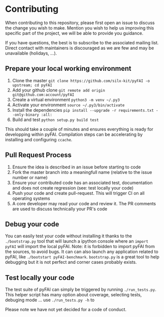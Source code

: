 # Contributing

When contributing to this repository, please first open an issue to discuss the change you wish to make.
Mention you wish to help us improving this specific part of the project, we will be able to provide you guidance. 

If you have questions, the best is to subscribe to the associated mailing list. Direct contact with maintainers is 
discouraged as we are few and may be unavailable (holidays, ...).

## Prepare your local working environment

1. Clone the master `git clone https://github.com/silx-kit/pyFAI -o upstream; cd pyFAI`
2. Add your github clone `git remote add origin git@github.com:account/pyFAI`
3. Create a virtual environment `python3 -m venv ~/.py3`
4. Activate your environment `source ~/.py3/bin/activate`
5. Install the dependencies `pip install --upgrade -r requirements.txt --only-binary :all:`
6. Build and test `python setup.py build test`

This should take a couple of minutes and ensures everything is ready for developping within pyFAI.
Compilation steps can be accelerating by installing and configuring `ccache`.

## Pull Request Process

1. Ensure the idea is described in an issue before starting to code
2. Fork the master branch into a meaningfull name (relative to the issue number or name)
3. Ensure your contributed code has an associated test, documentation and does not create regression (see: test locally your code)
4. Push your code and create pull-request. This will trigger CI on all operating systems
5. A core developer may read your code and review it. The PR comments are used to discuss technically your PR's code

## Debug your code

You can easily test your code without installing it thanks to the `./bootstrap.py` tool that 
will launch a ipython console where an `import pyFAI` will import the local pyFAI.
Note: it is forbidden to import pyFAI from the sources, to avoid bugs.
It can can also launch any application related to pyFAI, like `./bootstart pyFAI-benchmark`.
`bootstrap.py` is a great tool to help debugging but it is not perfect and corner cases probably exists.

## Test locally your code 

The test suite of pyFAI can simply be triggered by running `./run_tests.py`. 
This helper script has many option about coverage, selecting tests, debuging mode ...
use `./run_tests.py -h` to 


Please note we have not yet decided for a code of conduct.

